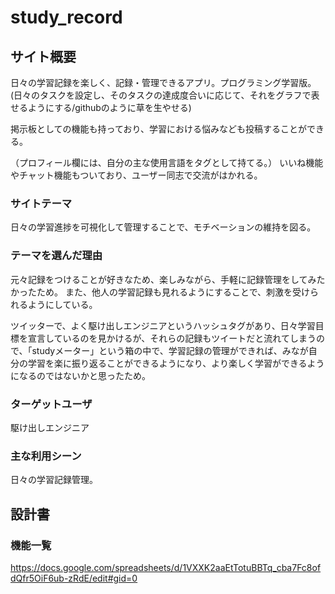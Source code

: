 # study_record


## サイト概要
日々の学習記録を楽しく、記録・管理できるアプリ。プログラミング学習版。
(日々のタスクを設定し、そのタスクの達成度合いに応じて、それをグラフで表せるようにする/githubのように草を生やせる)

掲示板としての機能も持っており、学習における悩みなども投稿することができる。

（プロフィール欄には、自分の主な使用言語をタグとして持てる。）
いいね機能やチャット機能もついており、ユーザー同志で交流がはかれる。


### サイトテーマ
日々の学習進捗を可視化して管理することで、モチベーションの維持を図る。

### テーマを選んだ理由
元々記録をつけることが好きなため、楽しみながら、手軽に記録管理をしてみたかったため。
また、他人の学習記録も見れるようにすることで、刺激を受けられるようにしている。

ツイッターで、よく駆け出しエンジニアというハッシュタグがあり、日々学習目標を宣言しているのを見かけるが、それらの記録もツイートだと流れてしまうので、「studyメーター」という箱の中で、学習記録の管理ができれば、みなが自分の学習を楽に振り返ることができるようになり、より楽しく学習ができるようになるのではないかと思ったため。


### ターゲットユーザ
駆け出しエンジニア

### 主な利用シーン
日々の学習記録管理。

## 設計書



### 機能一覧
https://docs.google.com/spreadsheets/d/1VXXK2aaEtTotuBBTq_cba7Fc8ofdQfr5OiF6ub-zRdE/edit#gid=0

